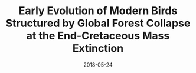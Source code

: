 ---
title: "Early Evolution of Modern Birds Structured by Global Forest Collapse at the End-Cretaceous Mass Extinction"
collection: publications
permalink: /publication/2018-05-24-Field_et_al_2018
date: 2018-05-24
venue: 'Current Biology'
paperurl: '/files/papers/Field_et_al_2018.pdf'
link: 'https://doi.org/10.1016/j.cub.2018.04.062'
citation: 'Field, D.J., Bercovici, A., Berv, J.S., Dunn, R., Fastovsky, D.E., Lyson, T.R, Vajda, V., Gauthier, J.A. (2018). Early Evolution of Modern Birds Structured by Global Forest Collapse at the End-Cretaceous Mass Extinction. <i>Current Biology</i>.'
---
